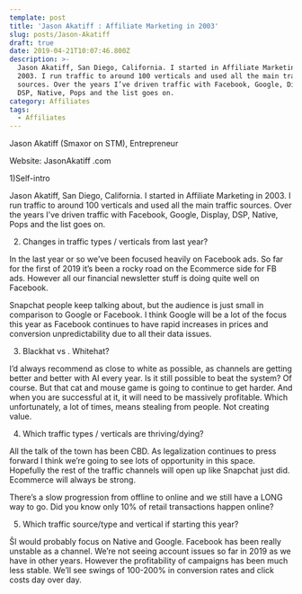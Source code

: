 ```yaml
---
template: post
title: 'Jason Akatiff : Affiliate Marketing in 2003'
slug: posts/Jason-Akatiff
draft: true
date: 2019-04-21T10:07:46.800Z
description: >-
  Jason Akatiff, San Diego, California. I started in Affiliate Marketing in
  2003. I run traffic to around 100 verticals and used all the main traffic
  sources. Over the years I’ve driven traffic with Facebook, Google, Display,
  DSP, Native, Pops and the list goes on.
category: Affiliates
tags:
  - Affiliates
---
```

Jason Akatiff (Smaxor on STM), Entrepreneur

Website: JasonAkatiff .com

1)Self-intro

Jason Akatiff, San Diego, California. I started in Affiliate Marketing in 2003. I run traffic to around 100 verticals and used all the main traffic sources. Over the years I’ve driven traffic with Facebook, Google, Display, DSP, Native, Pops and the list goes on.

2. Changes in traffic types / verticals from last year?

In the last year or so we’ve been focused heavily on Facebook ads. So far for the first of 2019 it’s been a rocky road on the Ecommerce side for FB ads. However all our financial newsletter stuff is doing quite well on Facebook.

Snapchat people keep talking about, but the audience is just small in comparison to Google or Facebook. I think Google will be a lot of the focus this year as Facebook continues to have rapid increases in prices and conversion unpredictability due to all their data issues.

3. Blackhat vs . Whitehat?

I’d always recommend as close to white as possible, as channels are getting better and better with AI every year. Is it still possible to beat the system? Of course. But that cat and mouse game is going to continue to get harder. And when you are successful at it, it will need to be massively profitable. Which unfortunately, a lot of times, means stealing from people. Not creating value.

4. Which traffic types / verticals are thriving/dying?

All the talk of the town has been CBD. As legalization continues to press forward I think we’re going to see lots of opportunity in this space. Hopefully the rest of the traffic channels will open up like Snapchat just did. Ecommerce will always be strong.

There’s a slow progression from offline to online and we still have a LONG way to go. Did you know only 10% of retail transactions happen online?

5. Which traffic source/type and vertical if starting this year?

ŜI would probably focus on Native and Google. Facebook has been really unstable as a channel. We’re not seeing account issues so far in 2019 as we have in other years. However the profitability of campaigns has been much less stable. We’ll see swings of 100-200% in conversion rates and click costs day over day.
